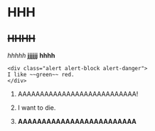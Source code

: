 # HHH
## ~~HHHH~~
*hhhhh*
**jjjjjj**
__hhhh__

```
<div class="alert alert-block alert-danger">
I like ~~green~~ red. 
</div>
```

1. AAAAAAAAAAAAAAAAAAAAAAAAAAA!


2. I want to die.


3. **AAAAAAAAAAAAAAAAAAAAAAAAA**
